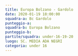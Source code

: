 ```yaml
---
title: Europa Bolzano - Gardolo
date: 2020-01-19 18:00:00
squadra-a: Bc Gardolo
punteggio-a: 
squadra-b: Europa Bolzano
punteggio-b: 
partite/squadra: under-16-19-20
luogo: SC. MEDIA ADA NEGRI
categoria: under 16
---
```

